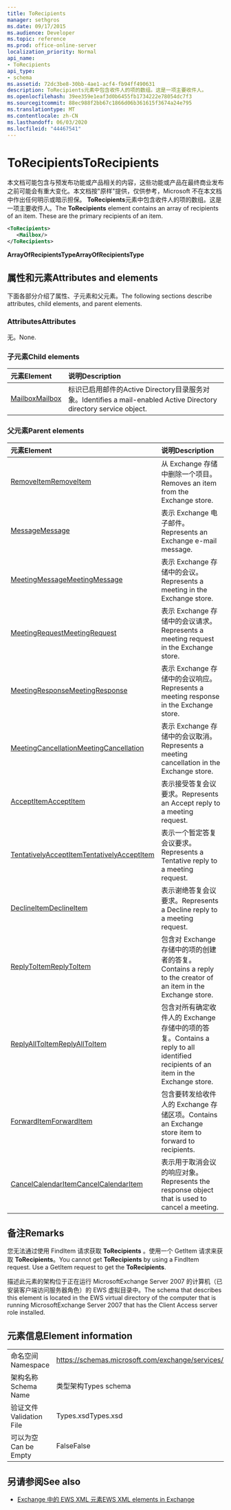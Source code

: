 ```yaml
---
title: ToRecipients
manager: sethgros
ms.date: 09/17/2015
ms.audience: Developer
ms.topic: reference
ms.prod: office-online-server
localization_priority: Normal
api_name:
- ToRecipients
api_type:
- schema
ms.assetid: 72dc3be8-30bb-4ae1-acf4-fb94ff490631
description: ToRecipients元素中包含收件人的项的数组。这是一项主要收件人。
ms.openlocfilehash: 39ee359e1eaf3d0b6455fb1734222e78054dc7f3
ms.sourcegitcommit: 88ec988f2bb67c1866d06b361615f3674a24e795
ms.translationtype: MT
ms.contentlocale: zh-CN
ms.lasthandoff: 06/03/2020
ms.locfileid: "44467541"
---
```

# <a name="torecipients"></a><span data-ttu-id="df625-104">ToRecipients</span><span class="sxs-lookup"><span data-stu-id="df625-104">ToRecipients</span></span>

<span data-ttu-id="df625-p102">本文档可能包含与预发布功能或产品相关的内容，这些功能或产品在最终商业发布之前可能会有重大变化。本文档按"原样"提供，仅供参考，Microsoft 不在本文档中作出任何明示或暗示担保。 **ToRecipients**元素中包含收件人的项的数组。这是一项主要收件人。</span><span class="sxs-lookup"><span data-stu-id="df625-p102">The **ToRecipients** element contains an array of recipients of an item. These are the primary recipients of an item.</span></span> 
  
```xml
<ToRecipients>
   <Mailbox/>
</ToRecipients>
```

 <span data-ttu-id="df625-107">**ArrayOfRecipientsType**</span><span class="sxs-lookup"><span data-stu-id="df625-107">**ArrayOfRecipientsType**</span></span>
## <a name="attributes-and-elements"></a><span data-ttu-id="df625-108">属性和元素</span><span class="sxs-lookup"><span data-stu-id="df625-108">Attributes and elements</span></span>

<span data-ttu-id="df625-109">下面各部分介绍了属性、子元素和父元素。</span><span class="sxs-lookup"><span data-stu-id="df625-109">The following sections describe attributes, child elements, and parent elements.</span></span>
  
### <a name="attributes"></a><span data-ttu-id="df625-110">Attributes</span><span class="sxs-lookup"><span data-stu-id="df625-110">Attributes</span></span>

<span data-ttu-id="df625-111">无。</span><span class="sxs-lookup"><span data-stu-id="df625-111">None.</span></span>
  
### <a name="child-elements"></a><span data-ttu-id="df625-112">子元素</span><span class="sxs-lookup"><span data-stu-id="df625-112">Child elements</span></span>

|<span data-ttu-id="df625-113">**元素**</span><span class="sxs-lookup"><span data-stu-id="df625-113">**Element**</span></span>|<span data-ttu-id="df625-114">**说明**</span><span class="sxs-lookup"><span data-stu-id="df625-114">**Description**</span></span>|
|:-----|:-----|
|[<span data-ttu-id="df625-115">Mailbox</span><span class="sxs-lookup"><span data-stu-id="df625-115">Mailbox</span></span>](mailbox.md) <br/> |<span data-ttu-id="df625-116">标识已启用邮件的Active Directory目录服务对象。</span><span class="sxs-lookup"><span data-stu-id="df625-116">Identifies a mail-enabled Active Directory directory service object.</span></span>  <br/> |
   
### <a name="parent-elements"></a><span data-ttu-id="df625-117">父元素</span><span class="sxs-lookup"><span data-stu-id="df625-117">Parent elements</span></span>

|<span data-ttu-id="df625-118">**元素**</span><span class="sxs-lookup"><span data-stu-id="df625-118">**Element**</span></span>|<span data-ttu-id="df625-119">**说明**</span><span class="sxs-lookup"><span data-stu-id="df625-119">**Description**</span></span>|
|:-----|:-----|
|[<span data-ttu-id="df625-120">RemoveItem</span><span class="sxs-lookup"><span data-stu-id="df625-120">RemoveItem</span></span>](removeitem.md) <br/> |<span data-ttu-id="df625-121">从 Exchange 存储中删除一个项目。</span><span class="sxs-lookup"><span data-stu-id="df625-121">Removes an item from the Exchange store.</span></span>  <br/> |
|[<span data-ttu-id="df625-122">Message</span><span class="sxs-lookup"><span data-stu-id="df625-122">Message</span></span>](message-ex15websvcsotherref.md) <br/> |<span data-ttu-id="df625-123">表示 Exchange 电子邮件。</span><span class="sxs-lookup"><span data-stu-id="df625-123">Represents an Exchange e-mail message.</span></span>  <br/> |
|[<span data-ttu-id="df625-124">MeetingMessage</span><span class="sxs-lookup"><span data-stu-id="df625-124">MeetingMessage</span></span>](meetingmessage.md) <br/> |<span data-ttu-id="df625-125">表示 Exchange 存储中的会议。</span><span class="sxs-lookup"><span data-stu-id="df625-125">Represents a meeting in the Exchange store.</span></span>  <br/> |
|[<span data-ttu-id="df625-126">MeetingRequest</span><span class="sxs-lookup"><span data-stu-id="df625-126">MeetingRequest</span></span>](meetingrequest.md) <br/> |<span data-ttu-id="df625-127">表示 Exchange 存储中的会议请求。</span><span class="sxs-lookup"><span data-stu-id="df625-127">Represents a meeting request in the Exchange store.</span></span>  <br/> |
|[<span data-ttu-id="df625-128">MeetingResponse</span><span class="sxs-lookup"><span data-stu-id="df625-128">MeetingResponse</span></span>](meetingresponse.md) <br/> |<span data-ttu-id="df625-129">表示 Exchange 存储中的会议响应。</span><span class="sxs-lookup"><span data-stu-id="df625-129">Represents a meeting response in the Exchange store.</span></span>  <br/> |
|[<span data-ttu-id="df625-130">MeetingCancellation</span><span class="sxs-lookup"><span data-stu-id="df625-130">MeetingCancellation</span></span>](meetingcancellation.md) <br/> |<span data-ttu-id="df625-131">表示 Exchange 存储中的会议取消。</span><span class="sxs-lookup"><span data-stu-id="df625-131">Represents a meeting cancellation in the Exchange store.</span></span>  <br/> |
|[<span data-ttu-id="df625-132">AcceptItem</span><span class="sxs-lookup"><span data-stu-id="df625-132">AcceptItem</span></span>](acceptitem.md) <br/> |<span data-ttu-id="df625-133">表示接受答复会议要求。</span><span class="sxs-lookup"><span data-stu-id="df625-133">Represents an Accept reply to a meeting request.</span></span>  <br/> |
|[<span data-ttu-id="df625-134">TentativelyAcceptItem</span><span class="sxs-lookup"><span data-stu-id="df625-134">TentativelyAcceptItem</span></span>](tentativelyacceptitem.md) <br/> |<span data-ttu-id="df625-135">表示一个暂定答复会议要求。</span><span class="sxs-lookup"><span data-stu-id="df625-135">Represents a Tentative reply to a meeting request.</span></span>  <br/> |
|[<span data-ttu-id="df625-136">DeclineItem</span><span class="sxs-lookup"><span data-stu-id="df625-136">DeclineItem</span></span>](declineitem.md) <br/> |<span data-ttu-id="df625-137">表示谢绝答复会议要求。</span><span class="sxs-lookup"><span data-stu-id="df625-137">Represents a Decline reply to a meeting request.</span></span>  <br/> |
|[<span data-ttu-id="df625-138">ReplyToItem</span><span class="sxs-lookup"><span data-stu-id="df625-138">ReplyToItem</span></span>](replytoitem.md) <br/> |<span data-ttu-id="df625-139">包含对 Exchange 存储中的项的创建者的答复。</span><span class="sxs-lookup"><span data-stu-id="df625-139">Contains a reply to the creator of an item in the Exchange store.</span></span>  <br/> |
|[<span data-ttu-id="df625-140">ReplyAllToItem</span><span class="sxs-lookup"><span data-stu-id="df625-140">ReplyAllToItem</span></span>](replyalltoitem.md) <br/> |<span data-ttu-id="df625-141">包含对所有确定收件人的 Exchange 存储中的项的答复。</span><span class="sxs-lookup"><span data-stu-id="df625-141">Contains a reply to all identified recipients of an item in the Exchange store.</span></span>  <br/> |
|[<span data-ttu-id="df625-142">ForwardItem</span><span class="sxs-lookup"><span data-stu-id="df625-142">ForwardItem</span></span>](forwarditem.md) <br/> |<span data-ttu-id="df625-143">包含要转发给收件人的 Exchange 存储区项。</span><span class="sxs-lookup"><span data-stu-id="df625-143">Contains an Exchange store item to forward to recipients.</span></span>  <br/> |
|[<span data-ttu-id="df625-144">CancelCalendarItem</span><span class="sxs-lookup"><span data-stu-id="df625-144">CancelCalendarItem</span></span>](cancelcalendaritem.md) <br/> |<span data-ttu-id="df625-145">表示用于取消会议的响应对象。</span><span class="sxs-lookup"><span data-stu-id="df625-145">Represents the response object that is used to cancel a meeting.</span></span>  <br/> |
   
## <a name="remarks"></a><span data-ttu-id="df625-146">备注</span><span class="sxs-lookup"><span data-stu-id="df625-146">Remarks</span></span>

<span data-ttu-id="df625-p103">您无法通过使用 FindItem 请求获取 **ToRecipients** 。使用一个 GetItem 请求来获取 **ToRecipients**。</span><span class="sxs-lookup"><span data-stu-id="df625-p103">You cannot get **ToRecipients** by using a FindItem request. Use a GetItem request to get the **ToRecipients**.</span></span>
  
<span data-ttu-id="df625-149">描述此元素的架构位于正在运行 MicrosoftExchange Server 2007 的计算机（已安装客户端访问服务器角色）的 EWS 虚拟目录中。</span><span class="sxs-lookup"><span data-stu-id="df625-149">The schema that describes this element is located in the EWS virtual directory of the computer that is running MicrosoftExchange Server 2007 that has the Client Access server role installed.</span></span>
  
## <a name="element-information"></a><span data-ttu-id="df625-150">元素信息</span><span class="sxs-lookup"><span data-stu-id="df625-150">Element information</span></span>

|||
|:-----|:-----|
|<span data-ttu-id="df625-151">命名空间</span><span class="sxs-lookup"><span data-stu-id="df625-151">Namespace</span></span>  <br/> |https://schemas.microsoft.com/exchange/services/2006/types  <br/> |
|<span data-ttu-id="df625-152">架构名称</span><span class="sxs-lookup"><span data-stu-id="df625-152">Schema Name</span></span>  <br/> |<span data-ttu-id="df625-153">类型架构</span><span class="sxs-lookup"><span data-stu-id="df625-153">Types schema</span></span>  <br/> |
|<span data-ttu-id="df625-154">验证文件</span><span class="sxs-lookup"><span data-stu-id="df625-154">Validation File</span></span>  <br/> |<span data-ttu-id="df625-155">Types.xsd</span><span class="sxs-lookup"><span data-stu-id="df625-155">Types.xsd</span></span>  <br/> |
|<span data-ttu-id="df625-156">可以为空</span><span class="sxs-lookup"><span data-stu-id="df625-156">Can be Empty</span></span>  <br/> |<span data-ttu-id="df625-157">False</span><span class="sxs-lookup"><span data-stu-id="df625-157">False</span></span>  <br/> |
   
## <a name="see-also"></a><span data-ttu-id="df625-158">另请参阅</span><span class="sxs-lookup"><span data-stu-id="df625-158">See also</span></span>



- [<span data-ttu-id="df625-159">Exchange 中的 EWS XML 元素</span><span class="sxs-lookup"><span data-stu-id="df625-159">EWS XML elements in Exchange</span></span>](ews-xml-elements-in-exchange.md)

